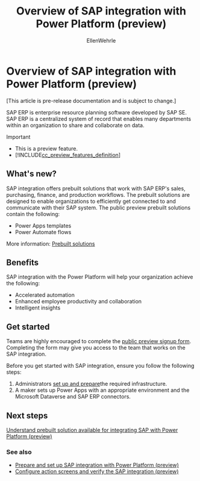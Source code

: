﻿---
title: Overview of SAP integration with Power Platform (preview)
description: Learn about the SAP integration with Power Platform, and the capabilities of the SAP connector working with Power Automate.
services: ''
suite: flow
documentationcenter: na
author: EllenWehrle
manager: jongilman
editor: ''
tags: ''
ms.devlang: na
ms.subservice: cloud-flow
ms.topic: article
ms.tgt_pltfrm: na
ms.workload: na
ms.date: 09/19/2022
ms.author: ellenwehrle
search.app: 
  - Flow
search.audienceType: 
  - flowmaker
  - enduser
---

# Overview of SAP integration with Power Platform (preview)

[This article is pre-release documentation and is subject to change.]

SAP ERP is enterprise resource planning software developed by SAP SE. SAP ERP is a centralized system of record that enables many departments within an organization to share and collaborate on data.

> [!IMPORTANT]
> - This is a preview feature.
> - [!INCLUDE[cc_preview_features_definition](../includes/cc-preview-features-definition.md)]

## What's new?

SAP integration offers prebuilt solutions that work with SAP ERP's sales, purchasing, finance, and production workflows. The prebuilt solutions are designed to enable organizations to efficiently get connected to and communicate with their SAP system. The public preview prebuilt solutions contain the following:

- Power Apps templates
- Power Automate flows

More information: [Prebuilt solutions](solutions.md)

## Benefits

SAP integration with the Power Platform will help your organization achieve the following:

- Accelerated automation
- Enhanced employee productivity and collaboration
- Intelligent insights

## Get started

Teams are highly encouraged to complete the [public preview signup form](<https://aka.ms/PowerAutomate-SAPIntegration-Signup>). Completing the form may give you access to the team that works on the SAP integration.

Before you get started with SAP integration, ensure you follow the following steps:

1. Administrators [set up and prepare](set-up-prepare.md)the required infrastructure.
1. A maker sets up Power Apps with an appropriate environment and the Microsoft Dataverse and SAP ERP connectors.

## Next steps

[Understand prebuilt solution available for integrating SAP with Power Platform (preview)](solutions.md)

### See also

- [Prepare and set up SAP integration with Power Platform (preview)](set-up-prepare.md)
- [Configure action screens and verify the SAP integration (preview)](action-screen.md)
